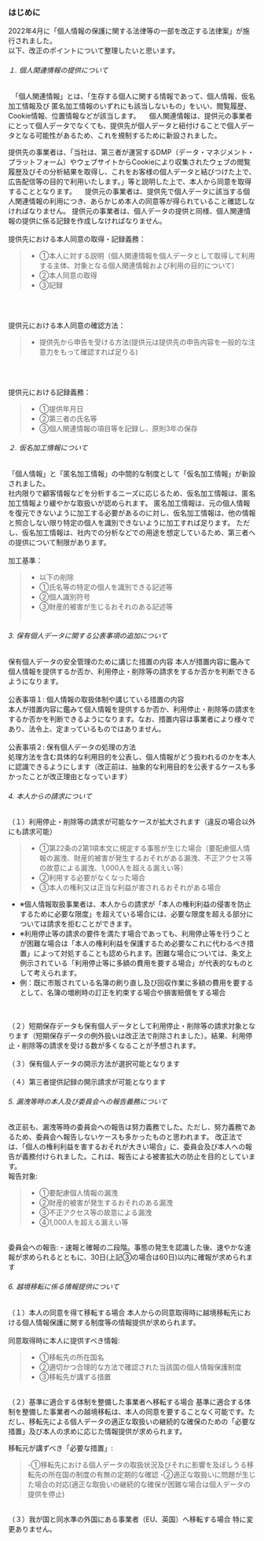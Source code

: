   
### はじめに
2022年4月に「個人情報の保護に関する法律等の一部を改正する法律案」が施行されました。
<br>
以下、改正のポイントについて整理したいと思います。

###### １. 個人関連情報の提供について
　「個人関連情報」とは、「生存する個人に関する情報であって、個人情報、仮名加工情報及び 匿名加工情報のいずれにも該当しないもの」をいい、閲覧履歴、Cookie情報、位置情報などが該当します。
 　個人関連情報は、提供元の事業者にとって個人データでなくても、提供先が個人データと紐付けることで個人データとなる可能性があるため、これを規制するために新設されました。
  <!-- <br>新たに規制対象となる提供先事業者には、自ら個人データを保有しつつ、サードパーティCookieを発行し（また、プラグインの「いいね！」ボタンを設置し）、ターゲティング広告も行っているFacebookやGoogleなどが該当するものと考えられます。 -->
  提供先の事業者は、「当社は、第三者が運営するDMP（データ・マネジメント・プラットフォーム）やウェブサイトからCookieにより収集されたウェブの閲覧履歴及びその分析結果を取得し、これをお客様の個人データと結びつけた上で、広告配信等の目的で利用いたします。」等と説明した上で、本人から同意を取得することとなります。
 　提供元の事業者は、提供先で個人データに該当する個人関連情報の利用につき、あらかじめ本人の同意等が得られていること確認しなければなりません。
   提供元の事業者は、個人データの提供と同様、個人関連情報の提供に係る記録を作成しなければなりません。
<br>
<br>
提供先における本人同意の取得・記録義務：<br>
 >- ①本人に対する説明（個人関連情報を個人データとして取得して利用する主体、対象となる個人関連情報および利用の目的について）
 >- ②本人同意の取得
 >- ③記録   
<br>
<br>

提供元における本人同意の確認方法：
 >- 提供先から申告を受ける方法(提供元は提供先の申告内容を一般的な注意力をもって確認すれば足りる) 
<br>
<br>

提供元における記録義務：
>- ①提供年月日
>- ②第三者の氏名等
>- ③個人関連情報の項目等を記録し、原則3年の保存

###### ２. 仮名加工情報について
「個人情報」と「匿名加工情報」の中間的な制度として「仮名加工情報」が新設されました。
<br>
 社内限りで顧客情報などを分析するニーズに応じるため、仮名加工情報は、匿名加工情報より緩やかな取扱いが認められます。
 匿名加工情報は、元の個人情報を復元できないように加工する必要があるのに対し、仮名加工情報は、他の情報と照合しない限り特定の個人を識別できないように加工すれば足ります。
 ただし、仮名加工情報は、社内での分析などでの用途を想定しているため、第三者への提供について制限があります。
<br>
<br>
 加工基準：<br>
 >- 以下の削除
 >- ①氏名等の特定の個人を識別できる記述等　　
 >- ②個人識別符号　　
 >- ③財産的被害が生じるおそれのある記述等
<br>　

###### 3. 保有個人データに関する公表事項の追加について
保有個人データの安全管理のために講じた措置の内容
本人が措置内容に鑑みて個人情報を提供するか否か、利用停止・削除等の請求をするか否かを判断できるようになります。
<br>
<br>
公表事項１:
個人情報の取扱体制や講じている措置の内容
<br>
本人が措置内容に鑑みて個人情報を提供するか否か、利用停止・削除等の請求をするか否かを判断できるようになります。なお、措置内容は事業者により様々であり、法令上、定まっているものではありません。
<br>
<br>
公表事項２:
保有個人データの処理の方法
<br>
処理方法を含む具体的な利用目的を公表し、個人情報がどう扱われるのかを本人に認識できるようにします（改正前は、抽象的な利用目的を公表するケースも多かったことが改正理由となっています）

###### 4. 本人からの請求について
（１）利用停止・削除等の請求が可能なケースが拡大されます（違反の場合以外にも請求可能）
>- ①第22条の2第1項本文に規定する事態が生じた場合（要配慮個人情報の漏洩、財産的被害が発生するおそれがある漏洩、不正アクセス等の故意による漏洩、1,000人を超える漏えい等）
>- ②利用する必要がなくなった場合
>- ③本人の権利又は正当な利益が害されるおそれがある場合
- ※個人情報取扱事業者は、本人からの請求が「本人の権利利益の侵害を防止するために必要な限度」を超えている場合には、必要な限度を超える部分については請求を拒むことができます。
- ※利用停止等の請求の要件を満たす場合であっても、利用停止等を行うことが困難な場合は「本人の権利利益を保護するため必要なこれに代わるべき措置」によって対処することも認められます。困難な場合については、条文上例示されている「利用停止等に多額の費用を要する場合」が代表的なものとして考えられます。
- 例：既に市販されている名簿の刷り直し及び回収作業に多額の費用を要するとして、名簿の増刷時の訂正を約束する場合や損害賠償をする場合
<br>
<br>
（２）短期保存データも保有個人データとして利用停止・削除等の請求対象となります（短期保存データの例外扱いは改正法で削除されました）。結果、利用停止・削除等の請求を受ける数が多くなることが予想されます。
<br>
<br>
（３）保有個人データの開示方法が選択可能となります
<br>
<br>
（４）第三者提供記録の開示請求が可能となります

###### 5. 漏洩等時の本人及び委員会への報告義務について
改正前も、漏洩等時の委員会への報告は努力義務でした。ただし、努力義務であるため、委員会へ報告しないケースも多かったものと思われます。
改正法では、「個人の権利利益を害するおそれが大きい場合」に、委員会及び本人への報告が義務付けられました。これは、報告による被害拡大の防止を目的としています。
<br>
報告対象:
>- ①要配慮個人情報の漏洩
>- ②財産的被害が発生するおそれのある漏洩
>- ③不正アクセス等の故意による漏洩
>- ④1,000人を超える漏えい等

<br>
委員会への報告:
 - 速報と確報の二段階。事態の発生を認識した後、速やかな速報が求められるとともに、30日(上記③の場合は60日)以内に確報が求められます

###### 6. 越境移転に係る情報提供について
（１）本人の同意を得て移転する場合
本人からの同意取得時に越境移転先における個人情報保護に関する制度等の情報提供が求められます。
<br>      
同意取得時に本人に提供すべき情報:
>- ①移転先の所在国名
>- ②適切かつ合理的な方法で確認された当該国の個人情報保護制度
>- ③移転先が講ずる措置

<br>
（２）基準に適合する体制を整備した事業者へ移転する場合
基準に適合する体制を整備した事業者への越境移転は、本人の同意を要することなく可能です。ただし、移転先による個人データの適正な取扱いの継続的な確保のための「必要な措置」及び本人の求めに応じた情報提供が求められます。
      
移転元が講ずべき「必要な措置」:
>-①移転先における個人データの取扱状況及びそれに影響を及ぼしうる移転先の所在国の制度の有無の定期的な確認
>-②適正な取扱いに問題が生じた場合の対応(適正な取扱いの継続的な確保が困難な場合は個人データの提供を停止)

<br>
（３）我が国と同水準の外国にある事業者（EU、英国）へ移転する場合
特に変更ありません。

<!-- 
### 管理体制
個人情報保護法に遵守していない場合でも行政処分を受けるリスクは低く、特に対応していないという事業者の方も多いようです。
しかし、仮に行政処分に至らないとしても、個人情報の管理について何も知らないのでは顧客の信用を失うことにもなりかねません。

#### ポイント
個人情報を取得する際には、目的を明示する。
個人情報の管理方法を社内でルール化する。
不要な個人情報は取得しない。また、取得後不要になった情報は廃棄する（法令上、個人情報に保管義務期間はなく、むしろ不要になり次第廃棄することが求められています）。
個人情報の持ち出しができないようアクセス権者を限定する。
第三者に個人情報を扱わせる場合にはプライバシーマークを取得している事業者を優先採用する。
プライバシーポリシーの内容と社内の実運用との間にギャップがないか定期的に見直す。 -->
<br>
<br>
